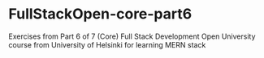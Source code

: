 # FullStackOpen-core-part6
Exercises from Part 6 of 7 (Core) Full Stack Development Open University course from University of Helsinki for learning MERN stack

